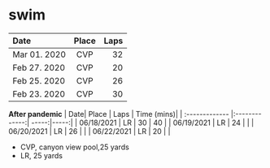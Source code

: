 # swim



| Date| Place | Laps |
| :------------- |:-------------:| -----:|
| Mar 01. 2020 | CVP | 32 |
| Feb 27. 2020 | CVP | 20 |
| Feb 25. 2020 | CVP | 26 |
| Feb 23. 2020 | CVP | 30 |


**After pandemic**
| Date| Place | Laps | Time (mins)|
| :------------- |:-------------:| -----:|-----:|
| 06/18/2021 | LR | 30 | 40 |
| 06/19/2021 | LR | 24 |  |
| 06/20/2021 | LR | 26 |  |
| 06/22/2021 | LR | 20 |  |

* CVP, canyon view pool,25 yards
* LR, 25 yards


